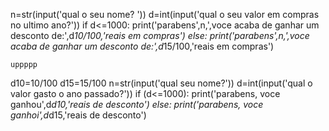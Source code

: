 n=str(input('qual o seu nome? '))
d=int(input('qual o seu valor em compras no ultimo ano?'))
if d<=1000:
    print('parabens',n,',voce acaba de ganhar um desconto de:',d*10/100,'reais em compras')
else:
    print('parabens',n,',voce acaba de ganhar um desconto de:',d*15/100,'reais em compras')


    uppppp

d10=10/100
d15=15/100
n=str(input('qual seu nome?'))
d=int(input('qual o valor gasto o ano passado?'))
if (d<=1000):
    print('parabens, voce ganhou',d*d10,'reais de desconto')
else:
    print('parabens, voce ganhoi',d*d15,'reais de desconto')